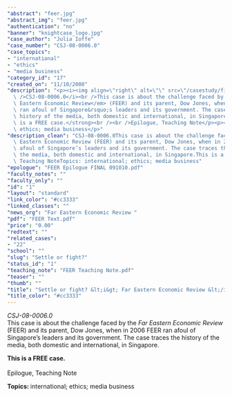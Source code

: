 ```yaml
---
"abstract": "feer.jpg"
"abstract_img": "feer.jpg"
"authentication": "no"
"banner": "knightcase_logo.jpg"
"case_author": "Julia Ioffe"
"case_number": "CSJ-08-0006.0"
"case_topics":
- "international"
- "ethics"
- "media business"
"category_id": "17"
"created_on": "11/10/2008"
"description": "<p><i><img align=\"right\" alt=\"\" src=\"/casestudy/files/photos/240/feer.gif\"\
  \ />CSJ-08-0006.0</i><br />This case is about the challenge faced by the <em>Far\
  \ Eastern Economic Review</em> (FEER) and its parent, Dow Jones, when in 2006 FEER\
  \ ran afoul of Singapore&rsquo;s leaders and its government. The case traces the\
  \ history of the media, both domestic and international, in Singapore.</p><p><strong>This\
  \ is a FREE case.</strong><br /><br />Epilogue, Teaching Note</p><p><b>Topics: </b>international;\
  \ ethics; media business</p>"
"description_clean": "CSJ-08-0006.0This case is about the challenge faced by the Far\
  \ Eastern Economic Review (FEER) and its parent, Dow Jones, when in 2006 FEER ran\
  \ afoul of Singapore’s leaders and its government. The case traces the history of\
  \ the media, both domestic and international, in Singapore.This is a FREE case.Epilogue,\
  \ Teaching NoteTopics: international; ethics; media business"
"epologue": "FEER Epilogue FINAL 091010.pdf"
"faculty_notes": ""
"faculty_only": ""
"id": "1"
"layout": "standard"
"link_color": "#cc3333"
"linked_classes": ""
"news_org": "Far Eastern Economic Review "
"pdf": "FEER Text.pdf"
"price": "0.00"
"redtext": ""
"related_cases":
- "22"
"school": ""
"slug": "Settle or fight?"
"status_id": "1"
"teaching_note": "FEER Teaching Note.pdf"
"teaser": ""
"thumb": ""
"title": "Settle or fight? &lt;i&gt; Far Eastern Economic Review &lt;/i&gt; and Singapore"
"title_color": "#cc3333"
---
```

<p><i><img align="right" alt="" src="/casestudy/files/photos/240/feer.gif" />CSJ-08-0006.0</i><br />This case is about the challenge faced by the <em>Far Eastern Economic Review</em> (FEER) and its parent, Dow Jones, when in 2006 FEER ran afoul of Singapore&rsquo;s leaders and its government. The case traces the history of the media, both domestic and international, in Singapore.</p><p><strong>This is a FREE case.</strong><br /><br />Epilogue, Teaching Note</p><p><b>Topics: </b>international; ethics; media business</p>
